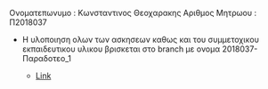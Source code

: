 Ονοματεπωνυμο : Κωνσταντινος Θεοχαρακης
Αριθμος Μητρωου : Π2018037


 - Η υλοποιηση ολων των ασκησεων καθως και του συμμετοχικου εκπαιδευτικου υλικου βρισκεται στο branch με ονομα
   2018037-Παραδοτεο_1
   
   - [Link](https://github.com/Konstantinos276/hci/tree/2018037-%CE%A0%CE%B1%CF%81%CE%B1%CE%B4%CE%BF%CF%84%CE%B5%CE%BF_1/projects)
